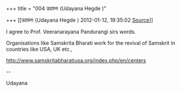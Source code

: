 +++
title = "004 उदयनः (Udayana Hegde )"

+++
[[उदयनः (Udayana Hegde )	2012-01-12, 19:35:02 [Source](https://groups.google.com/g/bvparishat/c/KECU_vvxsfo)]]



I agree to Prof. Veeranarayana Pandurangi sirs words.  
  
Organisations like Samskrita Bharati work for the revival of Samskrit in countries like USA, UK etc.,  
  
<http://www.samskritabharatiusa.org/index.php/en/centers>  
  
  
--  
  
  
Udayana  
  

